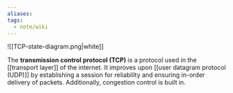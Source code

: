 ```yaml
---
aliases: 
tags:
  - note/wiki
---
```

![[TCP-state-diagram.png|white]]

The **transmission control protocol (TCP)** is a protocol used in the [[transport layer]] of the internet. It improves upon [[user datagram protocol (UDP)]] by establishing a session for reliability and ensuring in-order delivery of packets. Additionally, congestion control is built in.
